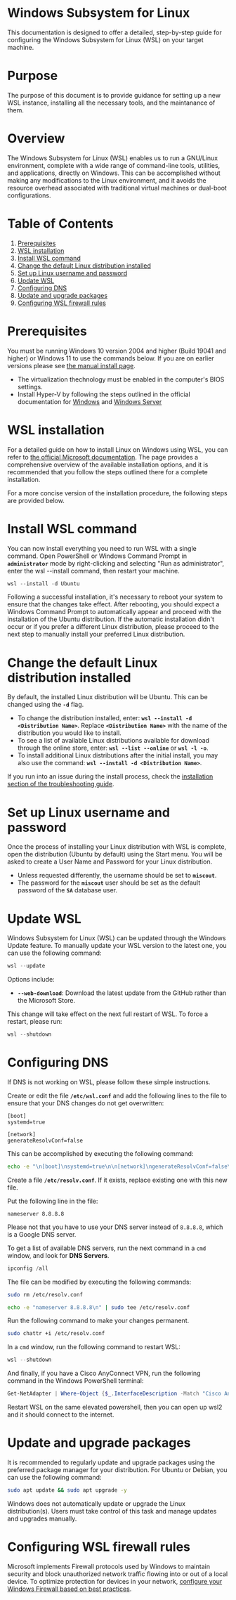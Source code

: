 # Windows Subsystem for Linux

This documentation is designed to offer a detailed, step-by-step guide for configuring the Windows Subsystem for Linux (WSL) on your target machine.

# Purpose

The purpose of this document is to provide guidance for setting up a new WSL instance, installing all the necessary tools, and the maintanance of them.

# Overview

The Windows Subsystem for Linux (WSL) enables us to run a GNU/Linux environment, complete with a wide range of command-line tools, utilities, and applications, directly on Windows. This can be accomplished without making any modifications to the Linux environment, and it avoids the resource overhead associated with traditional virtual machines or dual-boot configurations.

# Table of Contents

1. [Prerequisites](#prerequisites)
2. [WSL installation](#wsl-installation)
3. [Install WSL command](#install-wsl-command)
4. [Change the default Linux distribution installed](#change-the-default-linux-distribution-installed)
5. [Set up Linux username and password](#set-up-linux-username-and-password)
6. [Update WSL](#update-wsl)
7. [Configuring DNS](#configuring-dns)
8. [Update and upgrade packages](#update-and-upgrade-packages)
9. [Configuring WSL firewall rules](#configuring-wsl-firewall-rules)

# Prerequisites

You must be running Windows 10 version 2004 and higher (Build 19041 and higher) or Windows 11 to use the commands below. If you are on earlier versions please see [the manual install page](https://learn.microsoft.com/en-us/windows/wsl/install-manual). 

* The virtualization thechnology must be enabled in the computer's BIOS settings.
* Install Hyper-V by following the steps outlined in the official documentation for [Windows](https://learn.microsoft.com/en-us/virtualization/hyper-v-on-windows/quick-start/enable-hyper-v) and [Windows Server](https://learn.microsoft.com/en-us/windows-server/virtualization/hyper-v/get-started/install-the-hyper-v-role-on-windows-server)

# WSL installation

For a detailed guide on how to install Linux on Windows using WSL, you can refer to [the official Microsoft documentation](https://learn.microsoft.com/en-us/windows/wsl/install). The page provides a comprehensive overview of the available installation options, and it is recommended that you follow the steps outlined there for a complete installation.

For a more concise version of the installation procedure, the following steps are provided below.

# Install WSL command

You can now install everything you need to run WSL with a single command. Open PowerShell or Windows Command Prompt in **`administrator`** mode by right-clicking and selecting "Run as administrator", enter the wsl --install command, then restart your machine.

```powershell
wsl --install -d Ubuntu
```

Following a successful installation, it's necessary to reboot your system to ensure that the changes take effect. After rebooting, you should expect a Windows Command Prompt to automatically appear and proceed with the installation of the Ubuntu distribution. If the automatic installation didn't occur or if you prefer a different Linux distribution, please proceed to the next step to manually install your preferred Linux distribution.

# Change the default Linux distribution installed

By default, the installed Linux distribution will be Ubuntu. This can be changed using the **`-d`** flag.

* To change the distribution installed, enter: **`wsl --install -d <Distribution Name>`**. Replace **`<Distribution Name>`** with the name of the distribution you would like to install.
* To see a list of available Linux distributions available for download through the online store, enter: **`wsl --list --online`** or **`wsl -l -o`**.
* To install additional Linux distributions after the initial install, you may also use the command: **`wsl --install -d <Distribution Name>`**.

If you run into an issue during the install process, check the [installation section of the troubleshooting guide](https://learn.microsoft.com/en-us/windows/wsl/troubleshooting#installation-issues).

# Set up Linux username and password

Once the process of installing your Linux distribution with WSL is complete, open the distribution (Ubuntu by default) using the Start menu. You will be asked to create a User Name and Password for your Linux distribution.

* Unless requested differently, the username should be set to **`miscout`**.
* The password for the **`miscout`** user should be set as the default password of the **`SA`** database user.

# Update WSL

Windows Subsystem for Linux (WSL) can be updated through the Windows Update feature. To manually update your WSL version to the latest one, you can use the following command:

```powershell
wsl --update
```

Options include:

* **`--web-download`**: Download the latest update from the GitHub rather than the Microsoft Store.

This change will take effect on the next full restart of WSL. To force a restart, please run:

```powershell
wsl --shutdown
```

# Configuring DNS

If DNS is not working on WSL, please follow these simple instructions.

Create or edit the file **`/etc/wsl.conf`** and add the following lines to the file to ensure that your DNS changes do not get overwritten:

```
[boot]
systemd=true

[network]
generateResolvConf=false
```

This can be accomplished by executing the following command:

```bash
echo -e "\n[boot]\nsystemd=true\n\n[network]\ngenerateResolvConf=false\n" | sudo tee /etc/wsl.conf
```

Create a file **`/etc/resolv.conf`**. If it exists, replace existing one with this new file.

Put the following line in the file:

```
nameserver 8.8.8.8
```

Please not that you have to use your DNS server instead of `8.8.8.8`, which is a Google DNS server.

To get a list of available DNS servers, run the next command in a `cmd` window, and look for **DNS Servers**.

```powershell
ipconfig /all
```

The file can be modified by executing the following commands:

```bash
sudo rm /etc/resolv.conf
```
```bash
echo -e "nameserver 8.8.8.8\n" | sudo tee /etc/resolv.conf
```

Run the following command to make your changes permanent.

```bash
sudo chattr +i /etc/resolv.conf
```

In a `cmd` window, run the following command to restart WSL:

```powershell
wsl --shutdown
```

And finally, if you have a Cisco AnyConnect VPN, run the following command in the Windows PowerShell terminal:

```powershell
Get-NetAdapter | Where-Object {$_.InterfaceDescription -Match "Cisco AnyConnect"} | Set-NetIPInterface -InterfaceMetric 6000
```

Restart WSL on the same elevated powershell, then you can open up wsl2 and it should connect to the internet.

# Update and upgrade packages

It is recommended to regularly update and upgrade packages using the preferred package manager for your distribution. For Ubuntu or Debian, you can use the following command:

```bash
sudo apt update && sudo apt upgrade -y
```

Windows does not automatically update or upgrade the Linux distribution(s). Users must take control of this task and manage updates and upgrades manually.

# Configuring WSL firewall rules

Microsoft implements Firewall protocols used by Windows to maintain security and block unauthorized network traffic flowing into or out of a local device. To optimize protection for devices in your network, [configure your Windows Firewall based on best practices](https://learn.microsoft.com/en-us/windows/security/threat-protection/windows-firewall/best-practices-configuring).
